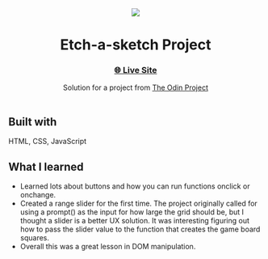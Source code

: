 <div align="center"><img src="https://i.ibb.co/m5WNzdh/Screen-Shot-2022-04-06-at-2-51-12-PM.png"></img></div>
<h1 align="center">Etch-a-sketch Project</h1>

<div align="center">
  <h3>
    <a href="https://waynetasaki.github.io/etch-a-sketch/">🌐 Live Site </a>
  </h3>
</div>
<div align="center">
   Solution for a project from  <a href="https://www.theodinproject.com/" target="_blank">The Odin Project</a>
</div>
<br>

## Built with

<p>HTML, CSS, JavaScript</p>

## What I learned
- Learned lots about buttons and how you can run functions onclick or onchange.
- Created a range slider for the first time. The project originally called for using a prompt() as the input for how large the grid should be, but I thought a slider is a better UX solution. It was interesting figuring out how to pass the slider value to the function that creates the game board squares.
- Overall this was a great lesson in DOM manipulation.

